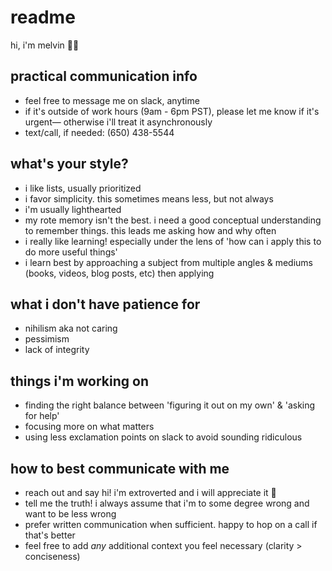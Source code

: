 # readme

hi, i'm melvin 👋🏽

## practical communication info

- feel free to message me on slack, anytime
- if it's outside of work hours (9am - 6pm PST), please let me know if it's urgent— otherwise i'll treat it asynchronously
- text/call, if needed: (650) 438-5544

## what's your style?

- i like lists, usually prioritized
- i favor simplicity. this sometimes means less, but not always
- i'm usually lighthearted
- my rote memory isn't the best. i need a good conceptual understanding to remember things. this leads me asking how and why often
- i really like learning! especially under the lens of 'how can i apply this to do more useful things'
- i learn best by approaching a subject from multiple angles & mediums (books, videos, blog posts, etc) then applying

## what i don't have patience for

- nihilism aka not caring
- pessimism
- lack of integrity

## things i'm working on

- finding the right balance between 'figuring it out on my own' & 'asking for help'
- focusing more on what matters
- using less exclamation points on slack to avoid sounding ridiculous

## how to best communicate with me

- reach out and say hi! i'm extroverted and i will appreciate it 🙂
- tell me the truth! i always assume that i'm to some degree wrong and want to be less wrong
- prefer written communication when sufficient. happy to hop on a call if that's better
- feel free to add _any_ additional context you feel necessary (clarity > conciseness)
